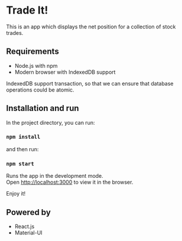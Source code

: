 # Trade It!
This is an app which displays the net position for a collection of stock trades.

## Requirements
* Node.js with npm
* Modern browser with IndexedDB support

IndexedDB support transaction, so that we can ensure that database operations could be atomic.

## Installation and run

In the project directory, you can run:

### `npm install`

and then run:

### `npm start`

Runs the app in the development mode.<br />
Open [http://localhost:3000](http://localhost:3000) to view it in the browser.

Enjoy it!

## Powered by 
* React.js
* Material-UI